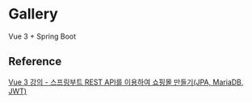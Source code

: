 # Gallery
Vue 3 + Spring Boot


## Reference
[Vue 3 강의 - 스프링부트 REST API를 이용하여 쇼핑몰 만들기(JPA, MariaDB, JWT)](https://youtu.be/htYYSszfzv0)
